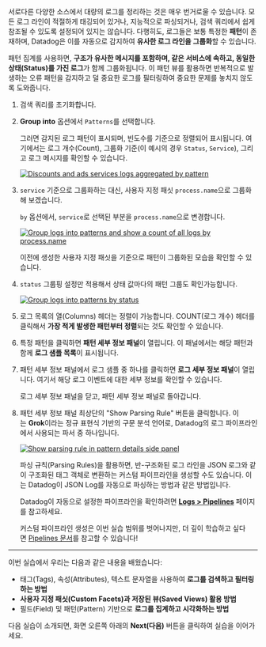 서로다른 다양한 소스에서 대량의 로그를 정리하는 것은 매우 번거로울 수 있습니다. 모든 로그 라인이 적절하게 태깅되어 있거나, 지능적으로 파싱되거나, 검색 쿼리에서 쉽게 참조될 수 있도록 설정되어 있지는 않습니다. 다행히도, 로그들은 보통 특정한 **패턴**이 존재하며, Datadog은 이를 자동으로 감지하여 **유사한 로그 라인을 그룹화**할 수 있습니다.

패턴 집계를 사용하면, **구조가 유사한 메시지를 포함하며, 같은 서비스에 속하고, 동일한 상태(Status)를 가진 로그**가 함께 그룹화됩니다. 이 패턴 뷰를 활용하면 반복적으로 발생하는 오류 패턴을 감지하고 덜 중요한 로그를 필터링하여 중요한 문제를 놓치지 않도록 도와줍니다.

1. 검색 쿼리를 초기화합니다.
    
2. **Group into** 옵션에서 `Patterns`를 선택합니다.
    
    그러면 감지된 로그 패턴이 표시되며, 빈도수를 기준으로 정렬되어 표시됩니다. 여기에서는 로그 개수(Count), 그룹화 기준(이 예시의 경우 `Status`, `Service`), 그리고 로그 메시지를 확인할 수 있습니다.
    
    [![Discounts and ads services logs aggregated by pattern](https://play.instruqt.com/assets/tracks/kccv27qqpk4s/5abcdb48dda47b2776cdf408084df988/assets/02-logs/ads_discounts_pattern_aggregation.png)](https://play.instruqt.com/assets/tracks/kccv27qqpk4s/5abcdb48dda47b2776cdf408084df988/assets/02-logs/ads_discounts_pattern_aggregation.png)
    
3. `service` 기준으로 그룹화하는 대신, 사용자 지정 패싯 `process.name`으로 그룹화해 보겠습니다.
    
    `by` 옵션에서, `service`로 선택된 부분을 `process.name`으로 변경합니다.
    
    [![Group logs into patterns and show a count of all logs by process.name](https://play.instruqt.com/assets/tracks/kccv27qqpk4s/28be183f5d88d149b8595674a32cc7be/assets/02-logs/patterns-process-name.png)](https://play.instruqt.com/assets/tracks/kccv27qqpk4s/28be183f5d88d149b8595674a32cc7be/assets/02-logs/patterns-process-name.png)
    
    이전에 생성한 사용자 지정 패싯을 기준으로 패턴이 그룹화된 모습을 확인할 수 있습니다.
    
4. `status` 그룹핑 설정만 적용해서 상태 값마다의 패턴 그룹도 확인가능합니다.
    
    [![Group logs into patterns by status](https://play.instruqt.com/assets/tracks/kccv27qqpk4s/862d936ce8ab6d420f994239650c616f/assets/02-logs/patterns-status.png)](https://play.instruqt.com/assets/tracks/kccv27qqpk4s/862d936ce8ab6d420f994239650c616f/assets/02-logs/patterns-status.png)
    
5. 로그 목록의 열(Columns) 헤더는 정렬이 가능합니다. COUNT(로그 개수) 헤더를 클릭해서 **가장 적게 발생한 패턴부터 정렬**되는 것도 확인할 수 있습니다.
    
6. 특정 패턴을 클릭하면 **패턴 세부 정보 패널**이 열립니다. 이 패널에서는 해당 패턴과 함께 **로그 샘플 목록**이 표시됩니다.
    
7. 패턴 세부 정보 패널에서 로그 샘플 중 하나를 클릭하면 **로그 세부 정보 패널**이 열립니다. 여기서 해당 로그 이벤트에 대한 세부 정보를 확인할 수 있습니다.
    
    로그 세부 정보 패널을 닫고, 패턴 세부 정보 패널로 돌아갑니다.
    
8. 패턴 세부 정보 패널 최상단의 "Show Parsing Rule" 버튼을 클릭합니다. 이는 **Grok**이라는 정규 표현식 기반의 구문 분석 언어로, Datadog의 로그 파이프라인에서 사용되는 파서 중 하나입니다.
    
    [![Show parsing rule in pattern details side panel](https://play.instruqt.com/assets/tracks/kccv27qqpk4s/8cb25853289c94e246f860be789f905f/assets/02-logs/show-parsing-rule.png)](https://play.instruqt.com/assets/tracks/kccv27qqpk4s/8cb25853289c94e246f860be789f905f/assets/02-logs/show-parsing-rule.png)
    
    파싱 규칙(Parsing Rules)을 활용하면, 반-구조화된 로그 라인을 JSON 로그와 같이 구조화된 태그 객체로 변환하는 커스텀 파이프라인을 생성할 수도 있습니다. 이는 Datadog이 JSON Log를 자동으로 파싱하는 방법과 같은 방법입니다.
    
    Datadog이 자동으로 설정한 파이프라인을 확인하려면 **[Logs > Pipelines](https://app.datadoghq.com/logs/pipelines)** 페이지를 참고하세요.
    
    커스텀 파이프라인 생성은 이번 실습 범위를 벗어나지만, 더 깊이 학습하고 싶다면 [Pipelines 문서](https://docs.datadoghq.com/logs/log_configuration/pipelines/?tab=source)를 참고할 수 있습니다!
---
이번 실습에서 우리는 다음과 같은 내용을 배웠습니다:

- 태그(Tags), 속성(Attributes), 텍스트 문자열을 사용하여 **로그를 검색하고 필터링하는 방법**
- **사용자 지정 패싯(Custom Facets)과 저장된 뷰(Saved Views) 활용 방법**
- 필드(Field) 및 패턴(Pattern) 기반으로 **로그를 집계하고 시각화하는 방법**

다음 실습이 소개되면, 화면 오른쪽 아래의 **Next(다음)** 버튼을 클릭하여 실습을 이어가세요.